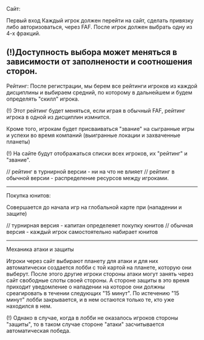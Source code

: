 Сайт: 

Первый вход
Каждый игрок должен перейти на сайт, сделать привязку либо авторизоваться, через FAF.
После игрок должен выбрать одну из 4-х фракций. 

(!)Доступность выбора может меняться в зависимости от заполнености и соотношения сторон.
---------
Рейтинг:
После регистрации, мы берем все рейтинги игроков из каждой дисциплины и выбираем средний, по которому в дальнейшем и будем определять "скилл" игрока.

(!) Этот рейтинг будет меняться, если играя в обычный FAF, рейтинг игрока в одной из дисциплин измнится. 

Кроме того, игрокам будет присваиваться "звание" на сыгранные игры и успехи во время компаний (выигранные локации и захваченные планеты)

(!) На сайте будут отображаться списки всех игроков, их "рейтинг" и "звание".

// рейтинг в турнирной версии - ни на что не влияет 
// рейтинг в обычной версии - распределение ресурсов между игроками. 

---------
Покупка юнитов:

Совершается до начала игр на глобальной карте при (нападении и защите)

// турнирная версия - капитан определеяет покупку юнитов
// обычная версия - каждый игрок самостоятельно набирает юнитов

---------
Механика атаки и защиты

Игроки через сайт выбирают планету для атаки и для них автоматически создается лобби с той картой на планете, которую они выберут. 
После этого другие игроки стороны атаки могут занять через сайт свободные слоты своей стороны. 
А стороне защиты в это время приходит уведомление о нападении на которое они должны среагировать в течении следующих "15 минут".
По истечению "15 минут" лобби закрывается, и в нем остаются только те, кто уже находился в нем. 

(!) Однако в случае, когда в лобби не оказалось игроков стороны "защиты", то в таком случае стороне "атаки" засчитывается автоматическая победа. 
